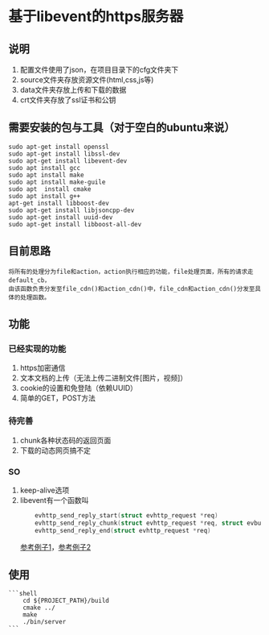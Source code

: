# 基于libevent的https服务器

## 说明
1. 配置文件使用了json，在项目目录下的cfg文件夹下
2. source文件夹存放资源文件(html,css,js等)
3. data文件夹存放上传和下载的数据
4. crt文件夹存放了ssl证书和公钥

## 需要安装的包与工具（对于空白的ubuntu来说）
    sudo apt-get install openssl
    sudo apt-get install libssl-dev
    sudo apt-get install libevent-dev
    sudo apt install gcc
    sudo apt install make
    sudo apt install make-guile
    sudo apt  install cmake
    sudo apt install g++
    apt-get install libboost-dev
    sudo apt-get install libjsoncpp-dev
    sudo apt-get install uuid-dev
    sudo apt-get install libboost-all-dev


## 目前思路
    将所有的处理分为file和action，action执行相应的功能，file处理页面，所有的请求走default_cb， 
    由该函数负责分发至file_cdn()和action_cdn()中，file_cdn和action_cdn()分发至具体的处理函数。
## 功能
### 已经实现的功能
1. https加密通信
2. 文本文档的上传（无法上传二进制文件[图片，视频]）
3. cookie的设置和免登陆（依赖UUID）
4. 简单的GET，POST方法
### 待完善
1. chunk各种状态码的返回页面
2. 下载的动态网页搞不定

### SO
1. keep-alive选项
2. libevent有一个函数叫
    ```c
        evhttp_send_reply_start(struct evhttp_request *req)
        evhttp_send_reply_chunk(struct evhttp_request *req, struct evbuffer *databuf)
        evhttp_send_reply_end(struct evhttp_request *req)
    ```
    [参考例子1](https://gist.github.com/rgl/291085)，[参考例子2](https://stackoverflow.com/questions/20482843/serving-large-files-2gb-with-libevent-on-32-bit-system)

## 使用
    ```shell
        cd ${PROJECT_PATH}/build
        cmake ../
        make
        ./bin/server
    ```
